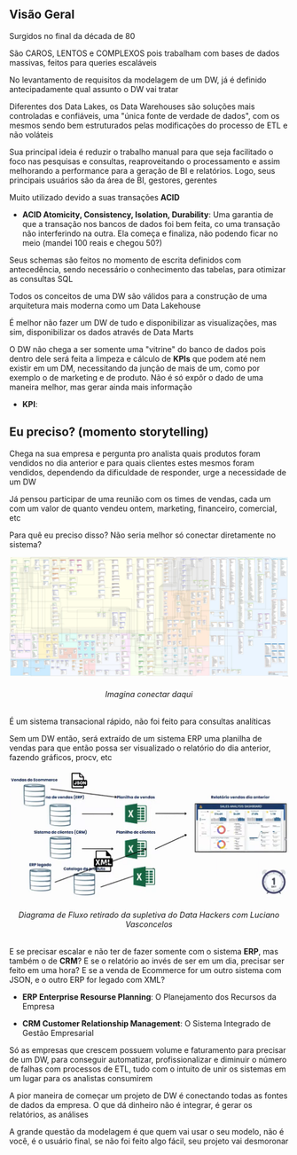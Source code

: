 ## Visão Geral

Surgidos no final da década de 80

São CAROS, LENTOS e COMPLEXOS pois trabalham com bases de dados massivas, feitos para queries escaláveis

No levantamento de requisitos da modelagem de um DW, já é definido antecipadamente qual assunto o DW vai tratar

Diferentes dos Data Lakes, os Data Warehouses são soluções mais controladas e confiáveis, uma "única fonte de verdade de dados", com os mesmos sendo bem estruturados pelas modificações do processo de ETL e não voláteis

Sua principal ideia é reduzir o trabalho manual para que seja facilitado o foco nas pesquisas e consultas, reaproveitando o processamento e assim melhorando a performance para a geração de BI e relatórios. Logo, seus principais usuários são da área de BI, gestores, gerentes 

Muito utilizado devido a suas transações **ACID**

- **ACID Atomicity, Consistency, Isolation, Durability**: Uma garantia de que a transação nos bancos de dados foi bem feita, co uma transação não interferindo na outra. Ela começa e finaliza, não podendo ficar no meio (mandei 100 reais e chegou 50?)

Seus schemas são feitos no momento de escrita definidos com antecedência, sendo necessário o conhecimento das tabelas, para otimizar as consultas SQL

Todos os conceitos de uma DW são válidos para a construção de uma arquitetura mais moderna como um Data Lakehouse

É melhor não fazer um DW de tudo e disponibilizar as visualizações, mas sim, disponibilizar os dados através de Data Marts

O DW não chega a ser somente uma "vitrine" do banco de dados pois dentro dele será feita a limpeza e cálculo de **KPIs** que podem até nem existir em um DM, necessitando da junção de mais de um, como por exemplo o de marketing e de produto. Não é só expôr o dado de uma maneira melhor, mas gerar ainda mais informação

- **KPI**: 

## Eu preciso? (momento storytelling)

Chega na sua empresa e pergunta pro analista quais produtos foram vendidos no dia anterior e para quais clientes estes mesmos foram vendidos, dependendo da dificuldade de responder, urge a necessidade de um DW

Já pensou participar de uma reunião com os times de vendas, cada um com um valor de quanto vendeu ontem, marketing, financeiro, comercial, etc

Para quê eu preciso disso? Não seria melhor só conectar diretamente no sistema?

[![Diagrama dos Schemas do Magenta Ecommerce](./assets/magentoSchemas.jpg)](https://magento.stackexchange.com/questions/73433/magento-database-diagram)
###### <center>Imagina conectar daqui</center>

É um sistema transacional rápido, não foi feito para consultas analíticas

Sem um DW então, será extraído de um sistema ERP uma planilha de vendas para que então possa ser visualizado o relatório do dia anterior, fazendo gráficos, procv, etc

[![Jesus Cristo vai repreendendo tá amarrado](./assets/JesusCristo.png)]()
###### <center>Diagrama de Fluxo retirado da supletiva do Data Hackers com Luciano Vasconcelos</center>

E se precisar escalar e não ter de fazer somente com o sistema **ERP**, mas também o de **CRM**? E se o relatório ao invés de ser em um dia, precisar ser feito em uma hora? E se a venda de Ecommerce for um outro sistema com JSON, e o outro ERP for legado com XML?

- **ERP Enterprise Resourse Planning**: O Planejamento dos Recursos da Empresa

- **CRM Customer Relationship Management**: O Sistema Integrado de Gestão Empresarial

Só as empresas que crescem possuem volume e faturamento para precisar de um DW, para conseguir automatizar, profissionalizar e diminuir o número de falhas com processos de ETL, tudo com o intuito de unir os sistemas em um lugar para os analistas consumirem 

A pior maneira de começar um projeto de DW é conectando todas as fontes de dados da empresa. O que dá dinheiro não é integrar, é gerar os relatórios, as análises

A grande questão da modelagem é que quem vai usar o seu modelo, não é você, é o usuário final, se não foi feito algo fácil, seu projeto vai desmoronar